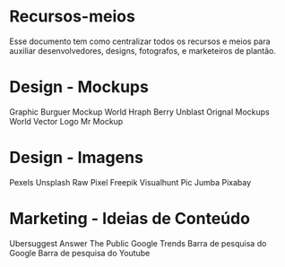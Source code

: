 # Recursos-meios
Esse documento tem como centralizar todos os recursos e meios para auxiliar desenvolvedores, designs, fotografos, e marketeiros de plantão.

# Design - Mockups
Graphic Burguer
Mockup World
Hraph Berry
Unblast
Orignal Mockups
World Vector Logo
Mr Mockup

# Design - Imagens
Pexels
Unsplash
Raw Pixel
Freepik
Visualhunt
Pic Jumba
Pixabay

# Marketing - Ideias de Conteúdo
Ubersuggest
Answer The Public
Google Trends
Barra de pesquisa do Google
Barra de pesquisa do Youtube